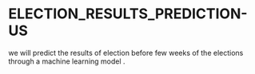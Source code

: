 # ELECTION_RESULTS_PREDICTION-US
we will predict the results of election before few weeks of the elections through a machine learning  model .
